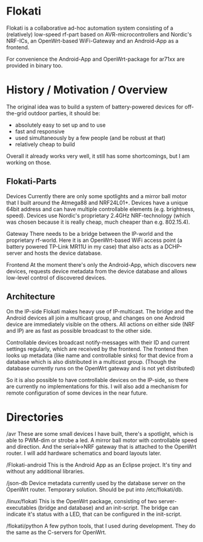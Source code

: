 Flokati
=======

Flokati is a collaborative ad-hoc automation system consisting of a
(relatively) low-speed rf-part based on AVR-microcontrollers and Nordic's
NRF-ICs, an OpenWrt-based WiFi-Gateway and an Android-App as a frontend.

For convenience the Android-App and OpenWrt-package for ar71xx are provided
in binary too.


History / Motivation / Overview
===============================

The original idea was to build a system of battery-powered devices for off-
the-grid outdoor parties, it should be:
* absolutely easy to set up and to use
* fast and responsive
* used simultaneously by a few people (and be robust at that)
* relatively cheap to build

Overall it already works very well, it still has some shortcomings, but I am
working on those.


Flokati-Parts
-------------

Devices
	Currently there are only some spotlights and a mirror ball motor that I
	built around the Atmega88 and NRF24L01+.
	Devices have a unique 64bit address and can have multiple controllable
	elements (e.g. brightness, speed).
	Devices use Nordic's proprietary 2.4GHz NRF-technology (which was chosen
	because it is really cheap, much cheaper than e.g. 802.15.4).

Gateway
	There needs to be a bridge between the IP-world and the proprietary
	rf-world. Here it is an OpenWrt-based WiFi access point (a battery powered
	TP-Link MR11U in my case) that also acts as a DCHP-server and hosts the
	device database.

Frontend
	At the moment there's only the Android-App, which discovers new devices,
	requests device metadata from the device database and allows low-level
	control of discovered devices.


Architecture
------------

On the IP-side Flokati makes heavy use of IP-multicast. The bridge and the
Android devices all join a multicast group, and changes on one Android device
are immediately visible on the others. All actions on either side (NRF and IP)
are as fast as possible broadcast to the other side.

Controllable devices broadcast notify-messages with their ID and current
settings regularly, which are received by the frontend. The frontend then looks
up metadata (like name and controllable sinks) for that device from a database
which is also distributed in a multicast group. (Though the database currently
runs on the OpenWrt gateway and is not yet distributed)

So it is also possible to have controllable devices on the IP-side, so there
are currently no implementations for this. I will also add a mechanism for
remote configuration of some devices in the near future.


Directories
===========

/avr
	These are some small devices I have built, there's a spotlight, which is
	able to PWM-dim or strobe a led. A mirror ball motor with controllable
	speed and direction. And the serial<->NRF gateway that is attached to the
	OpenWrt router.
	I will add hardware schematics and board layouts later.

/Flokati-android
	This is the Android App as an Eclipse project. It's tiny and without any
	additional libraries. 

/json-db
	Device metadata currently used by the database server on the OpenWrt
	router. Temporary solution. Should be put into /etc/flokati/db.

/linux/flokati
	This is the OpenWrt package, consisting of two server-executables (bridge
	and database) and an init-script. The bridge can indicate it's status with
	a LED, that can be configured in the init-script.

/flokati/python
	A few python tools, that I used during development. They do the same as the
	C-servers for OpenWrt.